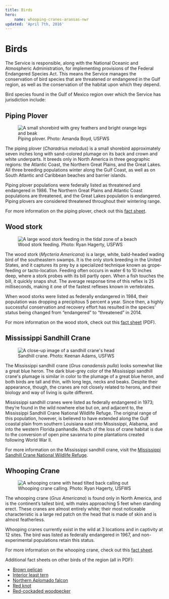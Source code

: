 ```yaml
---
title: Birds
hero:
    name: whooping-cranes-aransas-nwr
updated: 'April 7th, 2016'
---
```


# Birds

The Service is responsible, along with the National Oceanic and Atmospheric Administration, for implementing provisions of the Federal Endangered Species Act.  This means the Service manages the conservation of bird species that are threatened or endangered in the Gulf region, as well as the conservation of the habitat upon which they depend.

Bird species found in the Gulf of Mexico region over which the Service has jurisdiction include:

## Piping Plover

<figure class="image-right">
  <img src="/images/piping-plover.jpg" alt="A small shorebird with grey feathers and bright orange legs and beak">
  <figcaption>Piping plover. Photo: Amanda Boyd, USFWS</figcaption>
</figure>

The piping plover (*Charadrius melodus*) is a small shorebird approximately seven inches long with sand-colored plumage on its back and crown and white underparts. It breeds only in North America in three geographic regions: the Atlantic Coast, the Northern Great Plains, and the Great Lakes. All three breeding populations winter along the Gulf Coast, as well as on South Atlantic and Caribbean beaches and barrier islands.

Piping plover populations were federally listed as threatened and endangered in 1986. The Northern Great Plains and Atlantic Coast populations are threatened, and the Great Lakes population is endangered. Piping plovers are considered threatened throughout their wintering range.

For more information on the piping plover, check out this [fact sheet](http://www.fws.gov/plover/facts.html).

## Wood stork

<figure class="image-right">
  <img src="/images/wood-stork-feeding.jpg" alt="A large wood stork feeding in the tidal zone of a beach">
  <figcaption>Wood stork feeding. Photo: Ryan Hagerty, USFWS</figcaption>
</figure>

The wood stork (*Mycteria Americana*) is a large, white, bald-headed wading bird of the southeastern swamps. It is the only stork breeding in the United States, and it captures its prey by a specialized technique known as grope-feeding or tacto-location. Feeding often occurs in water 6 to 10 inches deep, where a stork probes with its bill partly open. When a fish touches the bill, it quickly snaps shut. The average response time of this reflex is 25 milliseconds, making it one of the fastest reflexes known in vertebrates.

When wood storks were listed as federally endangered in 1984, their population was dropping a precipitous 5 percent a year. Since then, a highly successful conservation and recovery effort has resulted in the species’ status being changed from “endangered” to “threatened” in 2014.

For more information on the wood stork, check out this [fact sheet](http://www.fws.gov/northflorida/Species-Accounts/PDFVersions/Wood-stork-2005.pdf) (PDF).

## Mississippi Sandhill Crane

<figure class="image-right">
  <img src="/images/sandhill-crane.jpg" alt="A close-up image of a sandhill crane's head">
  <figcaption>Sandhill crane. Photo: Keenan Adams, USFWS</figcaption>
</figure>

The Mississippi sandhill crane (*Grus canadensis pulla*) looks somewhat like a great blue heron. The dark blue-grey color of the Mississippi sandhill crane's plumage is similar in color to the plumage of a great blue heron, and both birds are tall and thin, with long legs, necks and beaks. Despite their appearance, though, the cranes are not closely related to herons, and their biology and way of living is quite different.

Mississippi sandhill cranes were listed as federally endangered in 1973; they’re found in the wild nowhere else but on, and adjacent to, the Mississippi Sandhill Crane National Wildlife Refuge. The original range of this population, however, is believed to have extended along the Gulf coastal plain from southern Louisiana east into Mississippi, Alabama, and into the western Florida panhandle. Much of the loss of crane habitat is due to the conversion of open pine savanna to pine plantations created following World War II.

For more information on the Mississippi sandhill crane, visit the [Mississippi Sandhill Crane National Wildlife Refuge](http://www.fws.gov/refuge/Mississippi_Sandhill_Crane/wildlife_and_habitat/crane_biology.htm).

## Whooping Crane

<figure class="image-right">
  <img src="/images/whooping-crane-calling.jpg" alt="A whooping crane with head tilted back calling out">
  <figcaption>Whooping crane calling. Photo: Ryan Hagerty, USFWS</figcaption>
</figure>

The whooping crane (*Grus Americana*) is found only in North America, and is the continent’s tallest bird, with males approaching 5 feet when standing erect. These cranes are almost entirely white; their most noticeable characteristic is a large red patch on the head that is made of skin and is almost featherless.

Whooping cranes currently exist in the wild at 3 locations and in captivity at 12 sites. The bird was listed as federally endangered in 1967, and non-experimental populations retain this status.

For more information on the whooping crane, check out this [fact sheet](http://www.fws.gov/northflorida/whoopingcrane/whoopingcrane-fact-2001.htm).

Additional fact sheets on other birds of the region (all in PDF):

 - [Brown pelican](http://www.fws.gov/birds/MBTreaty100/files/Education/brown_pelican.pdf)
 - [Interior least tern](http://www.fws.gov/birds/MBTreaty100/files/Education/InteriorLeastTernFactSheetMarch2014.pdf)
 - [Northern Aplomado falcon](http://www.fws.gov/birds/MBTreaty100/files/Education/aplomado_falcon_fact_sheetDoD-FWS.pdf)
 - [Red knot](http://www.fws.gov/birds/MBTreaty100/files/Education/Redknotfactsheet.pdf)
 - [Red-cockaded woodpecker](http://www.fws.gov/birds/MBTreaty100/files/Education/Red-cockadedwoodpecker.pdf)

